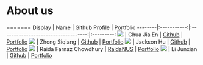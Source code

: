 # About us

=======
Display |    Name     |            Github Profile             | Portfolio 
--------|:-----------:|:-----------------------------------:|:---------:
![](https://via.placeholder.com/100.png?text=Photo) | Chua Jia En | [Github](https://github.com/cj143n) | [Portfolio](cj143n)
![](https://via.placeholder.com/100.png?text=Photo) | Zhong Siqiang | [Github](https://github.com/siqiangz) | [Portfolio](siqiangz)
![](https://via.placeholder.com/100.png?text=Photo) | Jackson Hu | [Github](https://github.com/jhu0748)  | [Portfolio](jhu0748)
![](https://via.placeholder.com/100.png?text=Photo) | Raida Farnaz Chowdhury | [RaidaNUS](https://github.com/RaidaNUS) | [Portfolio](RaidaNUS)
![](https://via.placeholder.com/100.png?text=Photo) | Li Junxian | [Github](https://github.com/Li-JunXian) | [Portfolio](Li-JunXian)
